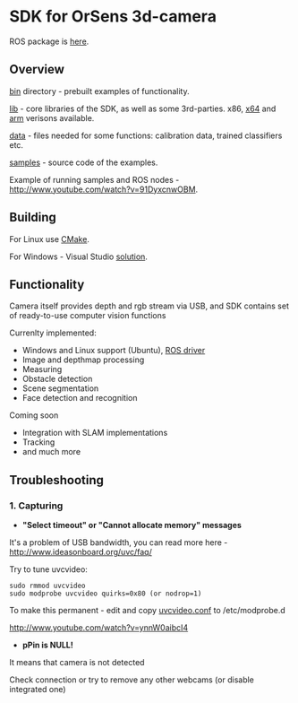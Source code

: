 # SDK for OrSens 3d-camera
ROS package is [here](https://github.com/Oriense/orsens_ros).
## Overview
[bin](https://github.com/Oriense/orsens/tree/master/bin) directory - prebuilt examples of functionality.

[lib](https://github.com/Oriense/orsens/tree/master/lib) - core libraries of the SDK, as well as some 3rd-parties. x86, [x64](https://github.com/Oriense/orsens/tree/master/lib/x64) and [arm](https://github.com/Oriense/orsens/tree/master/lib/arm) verisons available.

[data](https://github.com/Oriense/orsens/tree/master/data) - files needed for some functions: calibration data, trained classifiers etc.

[samples](https://github.com/Oriense/orsens/tree/master/samples)  - source code of the examples. 

Example of running samples and ROS nodes - http://www.youtube.com/watch?v=91DyxcnwOBM.

## Building
For Linux use [CMake](https://github.com/Oriense/orsens/tree/master/CMakeLists.txt).

For Windows - Visual Studio [solution](https://github.com/Oriense/orsens/tree/master/samples/vs_solution).

## Functionality
Camera itself provides depth and rgb stream via USB, and SDK contains set of ready-to-use computer vision functions 

Currenlty implemented:
- Windows and Linux support (Ubuntu), [ROS driver](https://github.com/Oriense/orsens_ros)
- Image and depthmap processing
- Measuring 
- Obstacle detection
- Scene segmentation
- Face detection and recognition

Coming soon
- Integration with SLAM implementations
- Tracking
- and much more

## Troubleshooting 
### 1. Capturing
* **"Select timeout" or "Cannot allocate memory" messages**

 It's a problem of USB bandwidth, you can read more here - http://www.ideasonboard.org/uvc/faq/

 Try to tune uvcvideo:
 ```
 sudo rmmod uvcvideo
 sudo modprobe uvcvideo quirks=0x80 (or nodrop=1)
 ```

 To make this permanent - edit and copy [uvcvideo.conf](https://github.com/Oriense/orsens/blob/master/uvcvideo.conf) to /etc/modprobe.d
 
 http://www.youtube.com/watch?v=ynnW0aibcI4

* **pPin is NULL!**

 It means that camera is not detected
 
 Check connection or try to remove any other webcams  (or disable integrated one)
